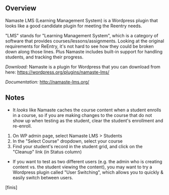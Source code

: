 ## Overview
Namaste LMS (Learning Management System) is a Wordpress plugin that looks like a good candidate plugin for meeting the Reentry needs.

"LMS" stands for "Learning Management System", which is a category of software that provides courses/lessons/assignments.   Looking at the original requirements for ReEntry, it's not hard to see how they could be broken down along those lines.  Plus Namaste includes built-in support for handling students, and tracking their progress.

*Download:*  Namaste is a plugin for Wordpress that you can download from here:  https://wordpress.org/plugins/namaste-lms/

*Documentation:* http://namaste-lms.org/

## Notes

* It *looks* like Namaste caches the course content when a student enrolls in a course, so if you are making changes to the course that do not show up when testing as the student, clear the student's enrollment and re-enroll.  
1. On WP admin page, select Namaste LMS > Students
1. In the "Select Course" dropdown, select your course
1. Find your student's record in the student grid, and click on the "Cleanup" link (in Status column) 

* If you want to test as two different users (e.g. the admin who is creating content vs. the student viewing the content), you may want to try a Wordpress plugin called "User Switching", which allows you to quickly & easily switch between users.  

[finis]

